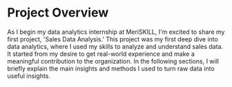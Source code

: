 # Project **Overview**
As I begin my data analytics internship at MeriSKILL, I'm excited to share my first project, 'Sales Data Analysis.' This project was my first deep dive into data analytics, where I used my skills to analyze and understand sales data. It started from my desire to get real-world experience and make a meaningful contribution to the organization. In the following sections, I will briefly explain the main insights and methods I used to turn raw data into useful insights.

